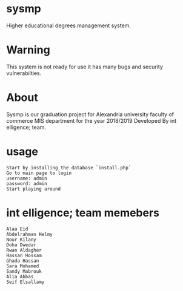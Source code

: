 # sysmp
Higher educational degrees management system.

# Warning
This system is not ready for use it has many bugs and security vulnerabilties.

# About
Sysmp is our graduation project for Alexandria university faculty of commerce MIS department for the year 2018/2019
Developed By int elligence; team.

# usage
```
Start by installing the database `install.php`
Go to main page to login
username: admin
password: admin
Start playing around
```

# int elligence; team memebers
```
Alaa Eid
Abdelrahman Helmy
Nour Kilany
Doha Dwedar
Rwan Aldagher
Hassan Hossam
Ghada Hassan
Sara Mohamed
Sandy Mabrouk
Alia Abbas
Seif Elsallamy
```
